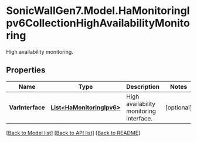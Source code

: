 # SonicWallGen7.Model.HaMonitoringIpv6CollectionHighAvailabilityMonitoring
High availability monitoring.

## Properties

Name | Type | Description | Notes
------------ | ------------- | ------------- | -------------
**VarInterface** | [**List&lt;HaMonitoringIpv6&gt;**](HaMonitoringIpv6.md) | High availability monitoring interface. | [optional] 

[[Back to Model list]](../README.md#documentation-for-models) [[Back to API list]](../README.md#documentation-for-api-endpoints) [[Back to README]](../README.md)

